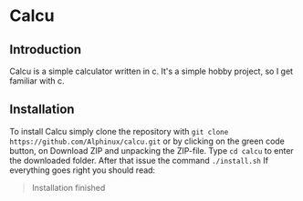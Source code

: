 # Calcu
## Introduction
Calcu is a simple calculator written in c. It's a simple hobby project, so I get familiar with c. 
## Installation
To install Calcu simply clone the repository with 
```git clone https://github.com/Alphinux/calcu.git``` 
or by clicking on the green code button, on Download ZIP and unpacking the ZIP-file.
Type
```cd calcu```
to enter the downloaded folder.
After that issue the command
```./install.sh```
If everything goes right you should read:
> Installation finished
